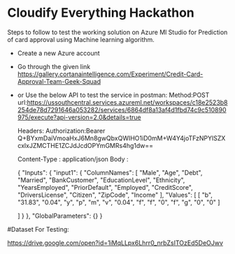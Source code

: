 # Cloudify Everything Hackathon
Steps to follow to test the working solution on Azure Ml Studio for Prediction of card approval using Machine learning algorithm.

- Create a new Azure account
-  Go through the given link https://gallery.cortanaintelligence.com/Experiment/Credit-Card-Approval-Team-Geek-Squad


-  or Use the below API to test the service in postman:
Method:POST
url:https://ussouthcentral.services.azureml.net/workspaces/c18e2523b8254de78d7291646a053282/services/6864df8a13af4d1fbd74c9c510890975/execute?api-version=2.0&details=true

   Headers:
Authorization:Bearer Q+BYxmDaiVmoaHxJ6Mn8gwQbxQWIHO1iD0mM+W4Y4joTFzNPYlSZXcxlxJZMCTHE1ZCJdJcdOPYmGMRs4hg1dw==

   Content-Type : application/json
   Body :

    {
  "Inputs": {
    "input1": {
      "ColumnNames": [
        "Male",
        "Age",
        "Debt",
        "Married",
        "BankCustomer",
        "EducationLevel",
        "Ethnicity",
        "YearsEmployed",
        "PriorDefault",
        "Employed",
        "CreditScore",
        "DriversLicense",
        "Citizen",
        "ZipCode",
        "Income"
      ],
      "Values": [
        [
          "b",
          "31.83",
          "0.04",
          "y",
          "p",
          "m",
          "v",
          "0.04",
          "f",
          "f",
          "0",
          "f",
          "g",
          "0",
          "0"
        ]
        
      ]
    }
  },
  "GlobalParameters": {}
}

#Dataset For Testing:

https://drive.google.com/open?id=1iMqLLpx6Lhrr0_nrbZsITOzEd5DeOJwv

